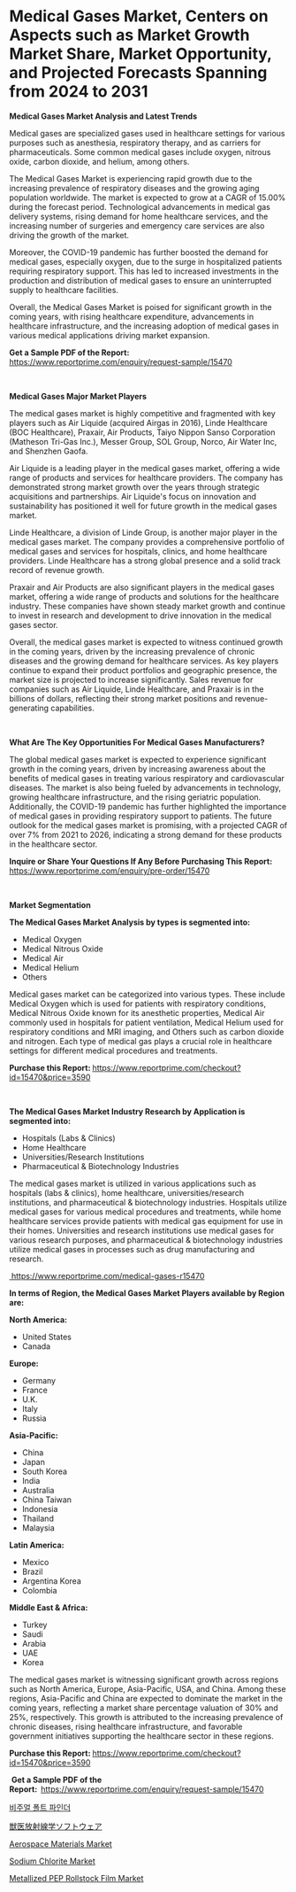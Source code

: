 <p><h1>Medical Gases Market, Centers on Aspects such as Market Growth Market Share, Market Opportunity, and Projected Forecasts Spanning from 2024 to 2031</h1></p><p><strong>Medical Gases Market Analysis and Latest Trends</strong></p>
<p><p>Medical gases are specialized gases used in healthcare settings for various purposes such as anesthesia, respiratory therapy, and as carriers for pharmaceuticals. Some common medical gases include oxygen, nitrous oxide, carbon dioxide, and helium, among others.</p><p>The Medical Gases Market is experiencing rapid growth due to the increasing prevalence of respiratory diseases and the growing aging population worldwide. The market is expected to grow at a CAGR of 15.00% during the forecast period. Technological advancements in medical gas delivery systems, rising demand for home healthcare services, and the increasing number of surgeries and emergency care services are also driving the growth of the market.</p><p>Moreover, the COVID-19 pandemic has further boosted the demand for medical gases, especially oxygen, due to the surge in hospitalized patients requiring respiratory support. This has led to increased investments in the production and distribution of medical gases to ensure an uninterrupted supply to healthcare facilities.</p><p>Overall, the Medical Gases Market is poised for significant growth in the coming years, with rising healthcare expenditure, advancements in healthcare infrastructure, and the increasing adoption of medical gases in various medical applications driving market expansion.</p></p>
<p><strong>Get a Sample PDF of the Report:&nbsp;</strong> <a href="https://www.reportprime.com/enquiry/request-sample/15470">https://www.reportprime.com/enquiry/request-sample/15470</a></p>
<p>&nbsp;</p>
<p><strong>Medical Gases Major Market Players</strong></p>
<p><p>The medical gases market is highly competitive and fragmented with key players such as Air Liquide (acquired Airgas in 2016), Linde Healthcare (BOC Healthcare), Praxair, Air Products, Taiyo Nippon Sanso Corporation (Matheson Tri-Gas Inc.), Messer Group, SOL Group, Norco, Air Water Inc, and Shenzhen Gaofa.</p><p>Air Liquide is a leading player in the medical gases market, offering a wide range of products and services for healthcare providers. The company has demonstrated strong market growth over the years through strategic acquisitions and partnerships. Air Liquide's focus on innovation and sustainability has positioned it well for future growth in the medical gases market.</p><p>Linde Healthcare, a division of Linde Group, is another major player in the medical gases market. The company provides a comprehensive portfolio of medical gases and services for hospitals, clinics, and home healthcare providers. Linde Healthcare has a strong global presence and a solid track record of revenue growth.</p><p>Praxair and Air Products are also significant players in the medical gases market, offering a wide range of products and solutions for the healthcare industry. These companies have shown steady market growth and continue to invest in research and development to drive innovation in the medical gases sector.</p><p>Overall, the medical gases market is expected to witness continued growth in the coming years, driven by the increasing prevalence of chronic diseases and the growing demand for healthcare services. As key players continue to expand their product portfolios and geographic presence, the market size is projected to increase significantly. Sales revenue for companies such as Air Liquide, Linde Healthcare, and Praxair is in the billions of dollars, reflecting their strong market positions and revenue-generating capabilities.</p></p>
<p>&nbsp;</p>
<p><strong>What Are The Key Opportunities For Medical Gases Manufacturers?</strong></p>
<p><p>The global medical gases market is expected to experience significant growth in the coming years, driven by increasing awareness about the benefits of medical gases in treating various respiratory and cardiovascular diseases. The market is also being fueled by advancements in technology, growing healthcare infrastructure, and the rising geriatric population. Additionally, the COVID-19 pandemic has further highlighted the importance of medical gases in providing respiratory support to patients. The future outlook for the medical gases market is promising, with a projected CAGR of over 7% from 2021 to 2026, indicating a strong demand for these products in the healthcare sector.</p></p>
<p><strong>Inquire or Share Your Questions If Any Before Purchasing This Report:</strong> <a href="https://www.reportprime.com/enquiry/pre-order/15470">https://www.reportprime.com/enquiry/pre-order/15470</a></p>
<p>&nbsp;</p>
<p><strong>Market Segmentation</strong></p>
<p><strong>The Medical Gases Market Analysis by types is segmented into:</strong></p>
<p><ul><li>Medical Oxygen</li><li>Medical Nitrous Oxide</li><li>Medical Air</li><li>Medical Helium</li><li>Others</li></ul></p>
<p><p>Medical gases market can be categorized into various types. These include Medical Oxygen which is used for patients with respiratory conditions, Medical Nitrous Oxide known for its anesthetic properties, Medical Air commonly used in hospitals for patient ventilation, Medical Helium used for respiratory conditions and MRI imaging, and Others such as carbon dioxide and nitrogen. Each type of medical gas plays a crucial role in healthcare settings for different medical procedures and treatments.</p></p>
<p><strong>Purchase this Report:&nbsp;</strong><a href="https://www.reportprime.com/checkout?id=15470&price=3590">https://www.reportprime.com/checkout?id=15470&price=3590</a></p>
<p>&nbsp;</p>
<p><strong>The Medical Gases Market Industry Research by Application is segmented into:</strong></p>
<p><ul><li>Hospitals (Labs & Clinics)</li><li>Home Healthcare</li><li>Universities/Research Institutions</li><li>Pharmaceutical & Biotechnology Industries</li></ul></p>
<p><p>The medical gases market is utilized in various applications such as hospitals (labs & clinics), home healthcare, universities/research institutions, and pharmaceutical & biotechnology industries. Hospitals utilize medical gases for various medical procedures and treatments, while home healthcare services provide patients with medical gas equipment for use in their homes. Universities and research institutions use medical gases for various research purposes, and pharmaceutical & biotechnology industries utilize medical gases in processes such as drug manufacturing and research.</p></p>
<p><a href="https://www.reportprime.com/medical-gases-r15470">&nbsp;https://www.reportprime.com/medical-gases-r15470</a></p>
<p><strong>In terms of Region, the Medical Gases Market Players available by Region are:</strong></p>
<p>
    <p> <strong> North America: </strong>
        <ul>
            <li>United States</li>
            <li>Canada</li>
        </ul>
        </p> 
    <p> <strong> Europe: </strong>
        <ul>
            <li>Germany</li>
            <li>France</li>
            <li>U.K.</li>
            <li>Italy</li>
            <li>Russia</li>
        </ul>
        </p> 
    <p> <strong> Asia-Pacific: </strong>
        <ul>
            <li>China</li>
            <li>Japan</li>
            <li>South Korea</li>
            <li>India</li>
            <li>Australia</li>
            <li>China Taiwan</li>
            <li>Indonesia</li>
            <li>Thailand</li>
            <li>Malaysia</li>
        </ul>
        </p> 
    <p> <strong> Latin America: </strong>
        <ul>
            <li>Mexico</li>
            <li>Brazil</li>
            <li>Argentina Korea</li>
            <li>Colombia</li>
        </ul>
        </p> 
    <p> <strong> Middle East & Africa: </strong>
        <ul>
            <li>Turkey</li>
            <li>Saudi</li>
            <li>Arabia</li>
            <li>UAE</li>
            <li>Korea</li>
        </ul>
    </p>
    </p>
<p><p>The medical gases market is witnessing significant growth across regions such as North America, Europe, Asia-Pacific, USA, and China. Among these regions, Asia-Pacific and China are expected to dominate the market in the coming years, reflecting a market share percentage valuation of 30% and 25%, respectively. This growth is attributed to the increasing prevalence of chronic diseases, rising healthcare infrastructure, and favorable government initiatives supporting the healthcare sector in these regions.</p></p>
<p><strong>Purchase this Report: </strong><a href="https://www.reportprime.com/checkout?id=15470&price=3590">https://www.reportprime.com/checkout?id=15470&price=3590</a></p>
<p>&nbsp;<strong>Get a Sample PDF of the Report:&nbsp;&nbsp;</strong><a href="https://www.reportprime.com/enquiry/request-sample/15470">https://www.reportprime.com/enquiry/request-sample/15470</a></p>
<p><strong></strong></p>
<p><p><a href="https://github.com/JosefaRice/Market-Research-Report-List-1/blob/main/424016776152.md">비주얼 폴트 파인더</a></p><p><a href="https://github.com/mm14022023/Market-Research-Report-List-1/blob/main/970436281739.md">獣医放射線学ソフトウェア</a></p><p><a href="https://github.com/AnnChovey2023/Market-Research-Report-List-1/blob/main/aerospace-materials-market.md">Aerospace Materials Market</a></p><p><a href="https://github.com/ZackaryHalvorson2023/Market-Research-Report-List-1/blob/main/sodium-chlorite-market.md">Sodium Chlorite Market</a></p><p><a href="https://www.linkedin.com/pulse/metallized-pep-rollstock-film-market-research-report-provides-l6xtf">Metallized PEP Rollstock Film Market</a></p></p>